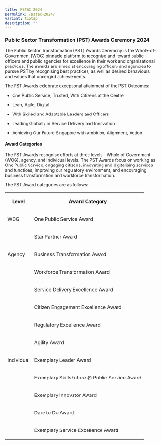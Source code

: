 ```yaml
---
title: PSTAC 2024
permalink: /pstac-2024/
variant: tiptap
description: ""
---
```

<h3>Public Sector Transformation (PST) Awards Ceremony 2024</h3>
<p>The Public Sector Transformation (PST) Awards Ceremony is the Whole-of-Government
(WOG) pinnacle platform to recognise and reward public officers and public
agencies for excellence in their work and organisational practices. The
awards are aimed at encouraging officers and agencies to pursue PST by
recognising best practices, as well as desired behaviours and values that
undergird achievements.</p>
<p>The PST Awards celebrate exceptional attainment of the PST Outcomes:</p>
<ul data-tight="true" class="tight">
<li>
<p>One Public Service, Trusted, With Citizens at the Centre</p>
</li>
<li>
<p>Lean, Agile, Digital</p>
</li>
<li>
<p>With Skilled and Adaptable Leaders and Officers</p>
</li>
<li>
<p>Leading Globally in Service Delivery and Innovation</p>
</li>
<li>
<p>Achieving Our Future Singapore with Ambition, Alignment, Action</p>
</li>
</ul>
<h4>Award Categories</h4>
<p>The PST Awards recognise efforts at three levels - Whole of Government
(WOG), agency, and individual levels. The PST Awards focus on working as
One Public Service, engaging citizens, innovating and digitalising services
and functions, improving our regulatory environment, and encouraging business
transformation and workforce transformation.</p>
<p></p>
<p>The PST Award categories are as follows:</p>
<table>
<tbody>
<tr>
<th rowspan="1" colspan="1">
<p>Level</p>
</th>
<th rowspan="1" colspan="1">
<p>Award Category</p>
</th>
</tr>
<tr>
<td rowspan="1" colspan="1">
<p>WOG</p>
</td>
<td rowspan="1" colspan="1">
<p>One Public Service Award</p>
</td>
</tr>
<tr>
<td rowspan="1" colspan="1">
<p></p>
</td>
<td rowspan="1" colspan="1">
<p>Star Partner Award</p>
</td>
</tr>
<tr>
<td rowspan="1" colspan="1">
<p>Agency</p>
</td>
<td rowspan="1" colspan="1">
<p>Business Transformation Award</p>
</td>
</tr>
<tr>
<td rowspan="1" colspan="1">
<p></p>
</td>
<td rowspan="1" colspan="1">
<p>Workforce Transformation Award</p>
</td>
</tr>
<tr>
<td rowspan="1" colspan="1">
<p></p>
</td>
<td rowspan="1" colspan="1">
<p>Service Delivery Excellence Award</p>
</td>
</tr>
<tr>
<td rowspan="1" colspan="1">
<p></p>
</td>
<td rowspan="1" colspan="1">
<p>Citizen Engagement Excellence Award</p>
</td>
</tr>
<tr>
<td rowspan="1" colspan="1">
<p></p>
</td>
<td rowspan="1" colspan="1">
<p>Regulatory Excellence Award</p>
</td>
</tr>
<tr>
<td rowspan="1" colspan="1">
<p></p>
</td>
<td rowspan="1" colspan="1">
<p>Agility Award</p>
</td>
</tr>
<tr>
<td rowspan="1" colspan="1">
<p>Individual</p>
</td>
<td rowspan="1" colspan="1">
<p>Exemplary Leader Award</p>
</td>
</tr>
<tr>
<td rowspan="1" colspan="1">
<p></p>
</td>
<td rowspan="1" colspan="1">
<p>Exemplary SkillsFuture @ Public Service Award</p>
</td>
</tr>
<tr>
<td rowspan="1" colspan="1">
<p></p>
</td>
<td rowspan="1" colspan="1">
<p>Exemplary Innovator Award</p>
</td>
</tr>
<tr>
<td rowspan="1" colspan="1">
<p></p>
</td>
<td rowspan="1" colspan="1">
<p>Dare to Do Award</p>
</td>
</tr>
<tr>
<td rowspan="1" colspan="1">
<p></p>
</td>
<td rowspan="1" colspan="1">
<p>Exemplary Service Excellence Award</p>
</td>
</tr>
</tbody>
</table>
<p></p>
